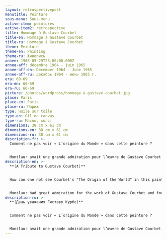 ```yaml
---
layout: retrospectivepost
menutitle: Peinture
sous-menu: Sous-menu
active-item: peintures
active-item2: retrospective
title: Hommage à Gustave Courbet
title-en: Hommage à Gustave Courbet
title-ru: Hommage à Gustave Courbet
theme: Peinture
theme-en: Painting
theme-ru: Живопись
annee: 1965-05-29T23:00:00.000Z
annee-aff: décembre 1964 - juin 1965
annee-aff-en: December 1964 - June 1965
annee-aff-ru: декабрь 1964 - июнь 1965 г.
era: 60-69
era-en: 60-69
era-ru: 60-69
picture: /photos/wordpress/hommage-à-gustave-courbet.jpg
place: Paris
place-en: Paris
place-ru: Париж
type: Huile sur toile
type-en: Oil on canvas
type-ru: Масло, холст
dimensions: 38 cm x 61 cm
dimensions-en: 38 cm x 61 cm
dimensions-ru: 38 см x 61 см
description-fr: >-
  Comment ne pas voir « L’origine du Monde » dans cette peinture ?


  Montlaur avait une grande admiration pour l’œuvre de Gustave Courbet et pour sa participation à la Commune de Paris (18 mars au 28 mai 1871). Il faut rappeler que Courbet fut élu de la Commune et y fut président de la Fédération des Artistes. Il permit, entre autres, la protection des œuvres du Louvre.
description-en: >-
  **(A Tribute to Gustave Courbet)**


  How can one not see Courbet's "The Origin of the World" in this painting?


  Montlaur had great admiration for the work of Gustave Courbet and for his participation in the Paris Commune (March 18 to May 28, 1871). It should be remembered that Courbet was an elected representative of the Commune and was elected President of the Federation of Artists. Among others, he prevented the Louvre collections from being looted and damaged.
description-ru: >-
  **(Дань уважения Гюставу Курбе)**


  Comment ne pas voir « L’origine du Monde » dans cette peinture ?


  Montlaur avait une grande admiration pour l’œuvre de Gustave Courbet et pour sa participation à la Commune de Paris (18 mars au 28 mai 1871). Il faut rappeler que Courbet fut élu de la Commune et y fut président de la Fédération des Artistes. Il permit, entre autres, la protection des œuvres du Louvre.
---
```

